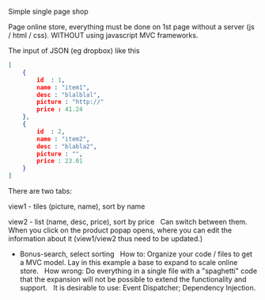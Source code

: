 Simple single page shop

Page online store, everything must be done on 1st page without a server (js / html / css). WITHOUT using javascript MVC frameworks.

The input of JSON (eg dropbox) like this

```JSON
[
    {
        id  : 1,
        name : "item1",
        desc : "blalblal",
        picture : "http://"
        price : 41.24
    },
    {
        id  : 2,
        name : "item2",
        desc : "blabla2",
        picture : "",
        price : 23.01
    }
]
```

There are two tabs:

view1 - tiles (picture, name), sort by name

view2 - list (name, desc, price), sort by price
 
Can switch between them. When you click on the product popap opens, where you
can edit the information about it (view1/view2 thus need to be updated.)

+ Bonus-search, select sorting
   
How to: Organize your code / files to get a MVC model. Lay in this example
a base to expand to scale online store.
 
How wrong: Do everything in a single file with a "spaghetti" code that the
expansion will not be possible to extend the functionality and support.
 
It is desirable to use:
Event Dispatcher; Dependency Injection.
